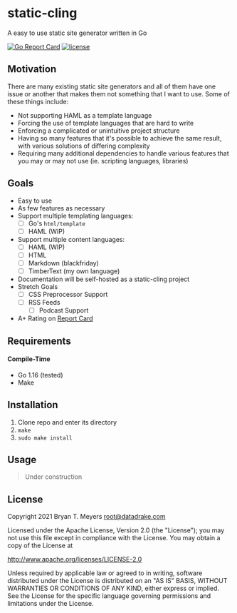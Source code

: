 # static-cling
A easy to use static site generator written in Go 

[![Go Report Card](https://goreportcard.com/badge/github.com/DataDrake/static-cling)](https://goreportcard.com/report/github.com/DataDrake/static-cling) [![license](https://img.shields.io/github/license/DataDrake/static-cling.svg)]()

## Motivation

There are many existing static site generators and all of them have one issue or another that makes them not something that I want to use. Some of these things include:

* Not supporting HAML as a template language
* Forcing the use of template languages that are hard to write
* Enforcing a complicated or unintuitive project structure
* Having so many features that it's possible to achieve the same result, with various solutions of differing complexity
* Requiring many additional dependencies to handle various features that you may or may not use (ie. scripting languages, libraries)

## Goals

* Easy to use
* As few features as necessary
* Support multiple templating languages:
  - [ ] Go's `html/template`
  - [ ] HAML (WIP)
* Support multiple content languages:
  - [ ] HAML (WIP)
  - [ ] HTML
  - [ ] Markdown (blackfriday)
  - [ ] TimberText (my own language)
* Documentation will be self-hosted as a static-cling project
* Stretch Goals
  - [ ] CSS Preprocessor Support
  - [ ] RSS Feeds
    - [ ] Podcast Support
* A+ Rating on [Report Card](https://goreportcard.com/report/github.com/DataDrake/static-cling)

 
## Requirements

#### Compile-Time
* Go 1.16 (tested)
* Make

## Installation

1. Clone repo and enter its directory
2. `make`
3. `sudo make install`

## Usage

> Under construction

## License
 
Copyright 2021 Bryan T. Meyers <root@datadrake.com>
 
Licensed under the Apache License, Version 2.0 (the "License");
you may not use this file except in compliance with the License.
You may obtain a copy of the License at
 
http://www.apache.org/licenses/LICENSE-2.0
 
Unless required by applicable law or agreed to in writing, software
distributed under the License is distributed on an "AS IS" BASIS,
WITHOUT WARRANTIES OR CONDITIONS OF ANY KIND, either express or implied.
See the License for the specific language governing permissions and
limitations under the License.
